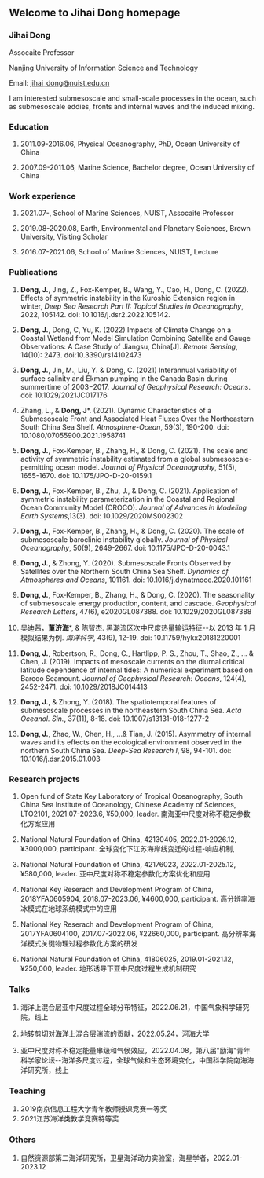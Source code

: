 ## Welcome to Jihai Dong homepage

### Jihai Dong

Assocaite Professor

Nanjing University of Information Science and Technology

Email: jihai_dong@nuist.edu.cn

I am interested submesoscale and small-scale processes in the ocean, such as submesoscale eddies, fronts and internal waves and the induced mixing.

### Education

1. 2011.09-2016.06, Physical Oceanography, PhD,             Ocean University of China

1. 2007.09-2011.06, Marine Science,        Bachelor degree, Ocean University of China

### Work experience

1. 2021.07-, School of Marine Sciences, NUIST, Assocaite Professor

1. 2019.08-2020.08, Earth, Environmental and Planetary Sciences, Brown University, Visiting Scholar

1. 2016.07-2021.06, School of Marine Sciences, NUIST, Lecture

### Publications

1. **Dong, J.**, Jing, Z., Fox-Kemper, B., Wang, Y., Cao, H., Dong, C. (2022). Effects of symmetric instability in the Kuroshio Extension region in winter, _Deep Sea Research Part II: Topical Studies in Oceanography_, 2022, 105142. doi: 10.1016/j.dsr2.2022.105142.

1. **Dong, J.**, Dong, C, Yu, K. (2022) Impacts of Climate Change on a Coastal Wetland from Model Simulation Combining Satellite and Gauge Observations: A Case Study of Jiangsu, China[J]. _Remote Sensing_, 14(10): 2473. doi:10.3390/rs14102473

1. **Dong, J.**, Jin, M., Liu, Y. & Dong, C. (2021) Interannual variability of surface salinity and Ekman pumping in the Canada Basin during summertime of 2003−2017. _Journal of Geophysical Research: Oceans_. doi: 10.1029/2021JC017176

1. Zhang, L., & **Dong, J***. (2021). Dynamic Characteristics of a Submesoscale Front and Associated Heat Fluxes Over the Northeastern South China Sea Shelf. _Atmosphere-Ocean_, 59(3), 190-200. doi: 10.1080/07055900.2021.1958741

1. **Dong, J.**, Fox-Kemper, B., Zhang, H., & Dong, C. (2021). The scale and activity of symmetric instability estimated from a global submesoscale-permitting ocean model. _Journal of Physical Oceanography_, 51(5), 1655-1670. doi: 10.1175/JPO-D-20-0159.1

1. **Dong, J.**, Fox-Kemper, B., Zhu, J., & Dong, C. (2021). Application of symmetric instability parameterization in the Coastal and Regional Ocean Community Model (CROCO). _Journal of Advances in Modeling Earth Systems_,13(3). doi: 10.1029/2020MS002302

1. **Dong, J.**, Fox-Kemper, B., Zhang, H., & Dong, C. (2020). The scale of submesoscale baroclinic instability globally. _Journal of Physical Oceanography_, 50(9), 2649-2667. doi: 10.1175/JPO-D-20-0043.1

1. **Dong, J.**, & Zhong, Y. (2020). Submesoscale Fronts Observed by Satellites over the Northern South China Sea Shelf. _Dynamics of Atmospheres and Oceans_, 101161. doi: 10.1016/j.dynatmoce.2020.101161

1. **Dong, J.**, Fox‐Kemper, B., Zhang, H., & Dong, C. (2020). The seasonality of submesoscale energy production, content, and cascade. _Geophysical Research Letters_, 47(6), e2020GL087388. doi: 10.1029/2020GL087388

1. 吴迪茜，**董济海***, & 陈智杰. 黑潮流区次中尺度热量输运特征--以 2013 年 1 月模拟结果为例. _海洋科学_, 43(9), 12-19. doi: 10.11759/hykx20181220001

1. **Dong, J.**, Robertson, R., Dong, C., Hartlipp, P. S., Zhou, T., Shao, Z., ... & Chen, J. (2019). Impacts of mesoscale currents on the diurnal critical latitude dependence of internal tides: A numerical experiment based on Barcoo Seamount. _Journal of Geophysical Research: Oceans_, 124(4), 2452-2471. doi: 10.1029/2018JC014413

1. **Dong, J.**, & Zhong, Y. (2018). The spatiotemporal features of submesoscale processes in the northeastern South China Sea. _Acta Oceanol. Sin._, 37(11), 8-18. doi: 10.1007/s13131-018-1277-2

1. **Dong, J.**, Zhao, W., Chen, H., ...& Tian, J. (2015). Asymmetry of internal waves and its effects on the ecological environment observed in the northern South China Sea. _Deep-Sea Research I_, 98, 94-101. doi: 10.1016/j.dsr.2015.01.003


### Research projects

1. Open fund of State Key Laboratory of Tropical Oceanography, South China Sea Institute of Oceanology, Chinese Academy of Sciences, LTO2101, 2021.07-2023.6, ¥50,000, leader. 南海亚中尺度对称不稳定参数化方案应用

2. National Natural Foundation of China, 42130405, 2022.01-2026.12, ¥3000,000, participant. 全球变化下江苏海岸线变迁的过程-响应机制,

3. National Natural Foundation of China, 42176023, 2022.01-2025.12, ¥580,000, leader. 亚中尺度对称不稳定参数化方案优化和应用

4. National Key Reserach and Development Program of China, 2018YFA0605904, 2018.07-2023.06, ¥4600,000, participant. 高分辨率海冰模式在地球系统模式中的应用

5. National Key Reserach and Development Program of China, 2017YFA0604100, 2017.07-2022.06, ¥22660,000, participant. 高分辨率海洋模式关键物理过程参数化方案的研发

6. National Natural Foundation of China, 41806025, 2019.01-2021.12, ¥250,000, leader. 地形诱导下亚中尺度过程生成机制研究


### Talks

1. 海洋上混合层亚中尺度过程全球分布特征，2022.06.21，中国气象科学研究院，线上

2. 地转剪切对海洋上混合层湍流的贡献，2022.05.24，河海大学

1. 亚中尺度对称不稳定能量串级和气候效应，2022.04.08，第八届"励海"青年科学家论坛--海洋多尺度过程，全球气候和生态环境变化，中国科学院南海海洋研究所，线上


### Teaching

1. 2019南京信息工程大学青年教师授课竞赛一等奖
2. 2021江苏海洋类教学竞赛特等奖


### Others

1. 自然资源部第二海洋研究所，卫星海洋动力实验室，海星学者，2022.01-2023.12

